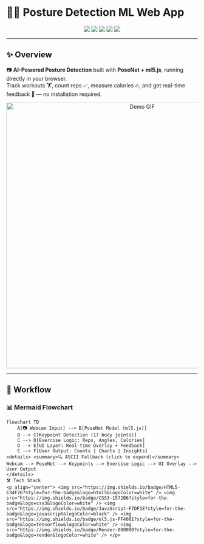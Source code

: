 # 🧘‍♂️ Posture Detection ML Web App  

<p align="center">
  <img src="https://img.shields.io/github/stars/your-username/posture-detection-ml-web-app?style=for-the-badge&logo=github" />
  <img src="https://img.shields.io/github/forks/your-username/posture-detection-ml-web-app?style=for-the-badge&logo=github" />
  <img src="https://img.shields.io/github/license/your-username/posture-detection-ml-web-app?style=for-the-badge" />
  <img src="https://img.shields.io/badge/ML-PoseNet-orange?style=for-the-badge&logo=tensorflow" />
  <img src="https://img.shields.io/badge/Deployed-Render-brightgreen?style=for-the-badge&logo=render" />
</p>  

---

## ✨ Overview  

📷 **AI-Powered Posture Detection** built with **PoseNet + ml5.js**, running directly in your browser.  
Track workouts 🏋️, count reps ✅, measure calories 🔥, and get real-time feedback 🎯 — no installation required.  

<p align="center">
  <img src="https://github.com/your-username/posture-detection-ml-web-app/raw/main/assets/demo.gif" width="700" alt="Demo GIF" />
</p>  

---

## 🔄 Workflow  

### 📊 Mermaid Flowchart  

```mermaid
flowchart TD
    A[📷 Webcam Input] --> B[PoseNet Model (ml5.js)]
    B --> C[Keypoint Detection (17 body joints)]
    C --> D[Exercise Logic: Reps, Angles, Calories]
    D --> E[UI Layer: Real-time Overlay + Feedback]
    E --> F[User Output: Counts | Charts | Insights]
<details> <summary>🔍 ASCII Fallback (click to expand)</summary>
Webcam --> PoseNet --> Keypoints --> Exercise Logic --> UI Overlay --> User Output
</details>
🛠 Tech Stack
<p align="center"> <img src="https://img.shields.io/badge/HTML5-E34F26?style=for-the-badge&logo=html5&logoColor=white" /> <img src="https://img.shields.io/badge/CSS3-1572B6?style=for-the-badge&logo=css3&logoColor=white" /> <img src="https://img.shields.io/badge/JavaScript-F7DF1E?style=for-the-badge&logo=javascript&logoColor=black" /> <img src="https://img.shields.io/badge/ml5.js-FF4081?style=for-the-badge&logo=tensorflow&logoColor=white" /> <img src="https://img.shields.io/badge/Render-000000?style=for-the-badge&logo=render&logoColor=white" /> </p>
